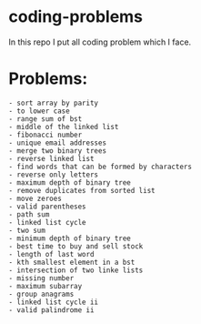 # coding-problems

In this repo I put all coding problem which I face.

# Problems:
	- sort array by parity
	- to lower case
	- range sum of bst
	- middle of the linked list
	- fibonacci number
	- unique email addresses
	- merge two binary trees
	- reverse linked list
	- find words that can be formed by characters
	- reverse only letters
	- maximum depth of binary tree
	- remove duplicates from sorted list
	- move zeroes
	- valid parentheses
	- path sum
	- linked list cycle
	- two sum
	- minimum depth of binary tree
	- best time to buy and sell stock
	- length of last word
	- kth smallest element in a bst
	- intersection of two linke lists
	- missing number
	- maximum subarray
	- group anagrams
	- linked list cycle ii
	- valid palindrome ii
